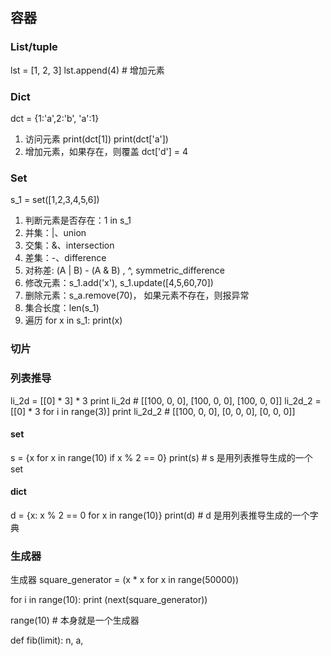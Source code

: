 ## 容器
### List/tuple
lst = [1, 2, 3]
lst.append(4) # 增加元素
### Dict
dct = {1:'a',2:'b', 'a':1}
1. 访问元素
print(dct[1])
print(dct['a'])
2. 增加元素，如果存在，则覆盖
dct['d'] = 4
### Set
s_1 = set([1,2,3,4,5,6])
1. 判断元素是否存在：1 in s_1
2. 并集：|、union
3. 交集：&、intersection
4. 差集：-、difference
5. 对称差: (A | B) - (A & B) , ^, symmetric_difference
6. 修改元素：s_1.add('x'), s_1.update([4,5,60,70])
7. 删除元素：s_a.remove(70)， 如果元素不存在，则报异常
8. 集合长度：len(s_1)
9. 遍历
   for x in s_1:
       print(x)
### 切片
### 列表推导
li_2d = [[0] * 3] * 3
print li_2d # [[100, 0, 0], [100, 0, 0], [100, 0, 0]]
li_2d_2 = [[0] * 3  for i in range(3)]
print li_2d_2 # [[100, 0, 0], [0, 0, 0], [0, 0, 0]] 

#### set
s = {x for x in range(10) if x % 2 == 0}
print(s) # s 是用列表推导生成的一个 set 
#### dict
d = {x: x % 2 == 0 for x in range(10)}
print(d) # d 是用列表推导生成的一个字典

### 生成器
生成器
square_generator = (x * x for x in range(50000))

for i in range(10):
    print (next(square_generator))

range(10) # 本身就是一个生成器

def fib(limit):
    n, a,